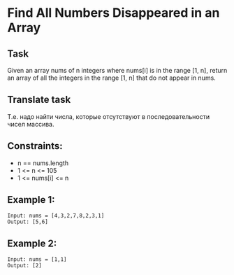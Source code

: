 # Find All Numbers Disappeared in an Array

## Task

Given an array nums of n integers where nums[i] is in the range [1, n], return an array of all the integers in the range [1, n] that do not appear in nums.

## Translate task

Т.е. надо найти числа, которые отсутствуют в последовательности чисел массива.

## Constraints:

- n == nums.length
- 1 <= n <= 105
- 1 <= nums[i] <= n

## Example 1:

```
Input: nums = [4,3,2,7,8,2,3,1]
Output: [5,6]
```

## Example 2:

```
Input: nums = [1,1]
Output: [2]
```
